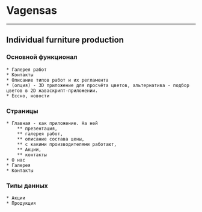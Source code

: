 # Vagensas
---
## Individual furniture production

### Основной функционал
	* Галерея работ
	* Контакты
	* Описание типов работ и их регламента
	* (опция) - 3D приложение для просчёта цветов, альтернатива - подбор цветов в 2D жаваскрипт-приложении.
	* Ессно, новости

### Страницы
	* Главная - как приложение. На ней 
		** презентация,
		** галерея работ,
		** описание состава цены,
		** с какими производителями работают,
		** Акции,
		** контакты
	* О нас
	* Галерея
	* Контакты
### Типы данных 
	* Акции
	* Продукция